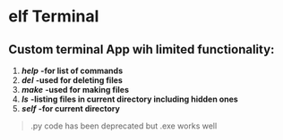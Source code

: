 # elf Terminal

## Custom terminal App wih limited functionality:

1. ***help*** **-for list of commands**
2. ***del*** **-used for deleting files**
3. ***make*** **-used for making files**
4. ***ls*** **-listing files in current directory including hidden ones**
5. ***self*** **-for current directory**

> .py code has been deprecated but .exe works well